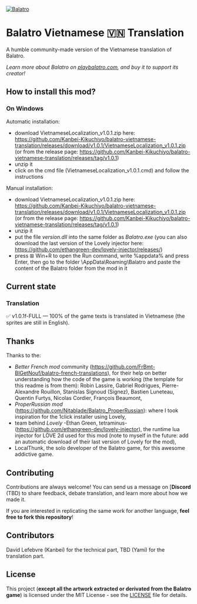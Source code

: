 [![Balatro](https://www.playbalatro.com/assets/logo2-C9SU2BrI.png)](https://www.playbalatro.com/)

# Balatro Vietnamese 🇻🇳 Translation

A humble community-made version of the Vietnamese translation of Balatro.

*Learn more about Balatro on [playbalatro.com](https://www.playbalatro.com/), and buy it to support its creator!*

## How to install this mod?

### On Windows

Automatic installation:
- download VietnameseLocalization_v1.0.1.zip here: https://github.com/Kanbei-Kikuchiyo/balatro-vietnamese-translation/releases/download/v1.0.1/VietnameseLocalization_v1.0.1.zip (or from the release page: https://github.com/Kanbei-Kikuchiyo/balatro-vietnamese-translation/releases/tag/v1.0.1)
- unzip it
- click on the cmd file (VietnameseLocalization_v1.0.1.cmd) and follow the instructions

Manual installation:
- download VietnameseLocalization_v1.0.1.zip here: https://github.com/Kanbei-Kikuchiyo/balatro-vietnamese-translation/releases/download/v1.0.1/VietnameseLocalization_v1.0.1.zip (or from the release page: https://github.com/Kanbei-Kikuchiyo/balatro-vietnamese-translation/releases/tag/v1.0.1)
- unzip it
- put the file *version.dll* into the same folder as *Balatro.exe* (you can also download the last version of the Lovely injector here: https://github.com/ethangreen-dev/lovely-injector/releases/)
- press ⊞ Win+R to open the Run command, write %appdata% and press Enter, then go to the folder \AppData\Roaming\Balatro and paste the content of the Balatro folder from the mod in it

## Current state

### Translation

✅ v1.0.1f-FULL — 100% of the game texts is translated in Vietnamese (the sprites are still in English).

## Thanks
Thanks to the:
- *Better French mod* community (https://github.com/FrBmt-BIGetNouf/balatro-french-translations), for their help on better understanding how the code of the game is working (the template for this readme is from them): Robin Lassire, Gabriel Rodrigues, Pierre-Alexandre Rouillon, Stanislas Signoud (Signez), Bastien Luneteau, Quentin Furtys, Nicolas Cordier, François Beaumont,
- *ProperRussian mod* (https://github.com/Nitablade/Balatro_ProperRussian): where I took inspiration for the 1click installer using Lovely,
- team behind *Lovely* -Ethan Green, tetraminus- (https://github.com/ethangreen-dev/lovely-injector), the runtime lua injector for LÖVE 2d used for this mod (note to myself in the future: add an automatic download of their last version of Lovely for the mod),
- LocalThunk, the solo developer of the Balatro game, for this awesome addictive game.

## Contributing

Contributions are always welcome! You can send us a message on [**Discord** (TBD) to share feedback, debate translation, and learn more about how we made it.

If you are interested in replicating the same work for another language, **feel free to fork this repository**!

## Contributors

David Lefebvre (Kanbei) for the technical part, TBD (Yami) for the translation part.

## License

This project (**except all the artwork extracted or derivated from the Balatro game**) is licensed under the MIT License - see the [LICENSE](LICENSE) file for details.
